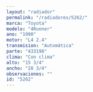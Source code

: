 ```yaml
---
layout: "radiador"
permalink: "/radiadores/5262/"
marca: "Toyota"
modelo: "4Runner"
ano: "1990"
motor: "L4 2.4"
transmision: "Automática"
parte: "433198"
clima: "Con clima"
alto: "15 3/4"
ancho: "20 3/4"
observaciones: ""
id: "5262"
---
```


